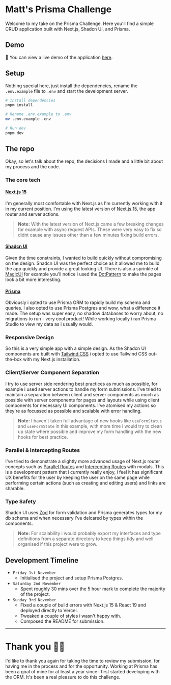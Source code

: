 # Matt's Prisma Challenge

Welcome to my take on the Prisma Challenge. Here you'll find a simple CRUD application built with Next.js, Shadcn UI, and Prisma.

## Demo

🚀 You can view a live demo of the application [here](https://prisma-x.vercel.app/).
## Setup

Nothing special here, just install the dependencies, rename the `.env.example` file to `.env` and start the development server.

```bash
# Install dependencies
pnpm install

# Rename .env.example to .env
mv .env.example .env

# Run dev
pnpm dev
```


## The repo

Okay, so let's talk about the repo, the decisions I made and a little bit about my process and the code.

### The core tech

#### **[Next.js 15](https://nextjs.org/)**  
I'm generally most comfortable with Next.js as I'm currently working with it in my current position. I'm using the latest version of [Next.js 15](https://nextjs.org/blog/next-15), the app router and server actions.

> **Note:** With the latest version of Next.js came a few breaking changes for example with async request APIs. These were very easy to fix so didnt cause any issues other than a few minutes fixing build errors.

#### **[Shadcn UI](https://ui.shadcn.com/)**
Given the time constraints, I wanted to build quickly without compromising on the design. Shadcn UI was the perfect choice as it allowed me to build the app quickly and provide a great looking UI. There is also a sprinkle of [MagicUI](https://magicui.design/) for example you'll notice i used the [DotPattern](https://magicui.design/docs/components/dot-pattern) to make the pages look a bit more interesting.

#### **[Prisma](https://prisma.io/)** 
Obviously i opted to use Prisma ORM to rapidly build my schema and queries. I also opted to use Prisma Postgres and wow, what a difference it made. The setup was super easy, no shadow databases to worry about, no migrations to run - very cool product! While working locally i ran Prisma Studio to view my data as i usually would.

### Responsive Design
So this is a very simple app with a simple design. As the Shadcn UI components are built with [Tailwind CSS](https://tailwindcss.com/) i opted to use Tailwind CSS out-the-box with my Next.js installation.

### Client/Server Component Separation

I try to use server side rendering best practices as much as possible, for example i used server actions to handle my form submissions. I've tried to maintain a separation between client and server components as much as possible with server components for pages and layouts while using client components for necessary UI components. I've atomised my actions so they're as focussed as possible and scalable with error handling.

> **Note:** I haven't taken full advantage of new hooks like `useFormStatus` and `useFormState` in this example, with more time i would try to clean up state where possible and improve my form handling with the new hooks for best practice.

### Parallel & Intercepting Routes

I've tried to demonstrate a slightly more advanced usage of Next.js router concepts such as [Parallel Routes](https://nextjs.org/docs/app/building-your-application/routing/parallel-routes) and [Intercepting Routes](https://nextjs.org/docs/app/building-your-application/routing/intercepting-routes) with modals. This is a development pattern that i currently really enjoy, i feel it has significant UX benefits for the user by keeping the user on the same page while performing certain actions (such as creating and editing users) and links are sharable.

### Type Safety

Shadcn UI uses [Zod](https://zod.dev/) for form validation and Prisma generates types for my db schema and when necessary i've delcared by types within the components.

> **Note:** For scalability i would probably export my interfaces and type definitions from a separate directory to keep things tidy and well organised if this project were to grow.

## Development Timeline

- `Friday 1st November`
  - Initialised the project and setup Prisma Postgres.
- `Saturday 2nd November`
  - Spent roughly 30 mins over the 5 hour mark to complete the majority of the project.
- `Sunday 3rd November`
  - Fixed a couple of build errors with Next.js 15 & React 19 and deployed directly to Vercel.
  - Tweaked a couple of styles i wasn't happy with.
  - Composed the README for submission.

--- 

# Thank you 🫶🏼

I'd like to thank you again for taking the time to review my submission, for having me in the process and for the opportunity. Working at Prisma has been a goal of mine for at least a year since i first started developing with the ORM. It's been a real pleasure to do this challenge.





